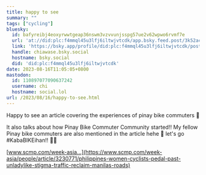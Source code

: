 ```yaml
---
title: happy to see
summary: ""
tags: ["cycling"]
bluesky:
  id: bafyreibj4eoxyrwwtgeap36nswm3vzvvunjsspg57ue2v62wpwo6rvmf7e
  url: 'at://did:plc:f4mmql45u3lfj6iltwjvtcdk/app.bsky.feed.post/3k52ac3dbt526'
  link: 'https://bsky.app/profile/did:plc:f4mmql45u3lfj6iltwjvtcdk/post/3k52ac3dbt526'
  handle: chiawase.bsky.social
  hostname: bsky.social
  did: 'did:plc:f4mmql45u3lfj6iltwjvtcdk'
date: 2023-08-16T11:05:05+0800
mastodon:
  id: 110897077090637242
  username: chi
  hostname: social.lol
url: /2023/08/16/happy-to-see.html
---
```


Happy to see an article covering the experiences of pinay bike commuters 🥰

It also talks about how Pinay Bike Commuter Community started!! My fellow Pinay bike commuters are also mentioned in the article hehe 💖 let's go #KabaBIKEihan!! 👏🏻

[www.scmp.com/week-asia...](https://www.scmp.com/week-asia/people/article/3230771/philippines-women-cyclists-pedal-past-unladylike-stigma-traffic-reclaim-manilas-roads)
